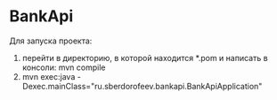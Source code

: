 # BankApi
Для запуска проекта:
1. перейти в директорию, в которой находится *.pom и написать в консоли: mvn compile
2. mvn exec:java -Dexec.mainClass="ru.sberdorofeev.bankapi.BankApiApplication"
